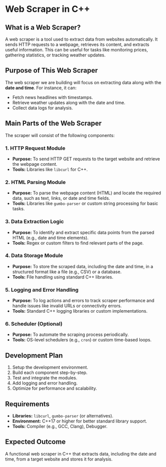 # Web Scraper in C++

## What is a Web Scraper?
A web scraper is a tool used to extract data from websites automatically. It sends HTTP requests to a webpage, retrieves its content, and extracts useful information. This can be useful for tasks like monitoring prices, gathering statistics, or tracking weather updates.

## Purpose of This Web Scraper
The web scraper we are building will focus on extracting data along with the **date and time**. For instance, it can:
- Fetch news headlines with timestamps.
- Retrieve weather updates along with the date and time.
- Collect data logs for analysis.

## Main Parts of the Web Scraper
The scraper will consist of the following components:

### 1. HTTP Request Module
- **Purpose:** To send HTTP GET requests to the target website and retrieve the webpage content.
- **Tools:** Libraries like `libcurl` for C++.

### 2. HTML Parsing Module
- **Purpose:** To parse the webpage content (HTML) and locate the required data, such as text, links, or date and time fields.
- **Tools:** Libraries like `gumbo-parser` or custom string processing for basic tasks.

### 3. Data Extraction Logic
- **Purpose:** To identify and extract specific data points from the parsed HTML (e.g., date and time elements).
- **Tools:** Regex or custom filters to find relevant parts of the page.

### 4. Data Storage Module
- **Purpose:** To store the scraped data, including the date and time, in a structured format like a file (e.g., CSV) or a database.
- **Tools:** File handling using standard C++ libraries.

### 5. Logging and Error Handling
- **Purpose:** To log actions and errors to track scraper performance and handle issues like invalid URLs or connectivity errors.
- **Tools:** Standard C++ logging libraries or custom implementations.

### 6. Scheduler (Optional)
- **Purpose:** To automate the scraping process periodically.
- **Tools:** OS-level schedulers (e.g., `cron`) or custom time-based loops.

## Development Plan
1. Setup the development environment.
2. Build each component step-by-step.
3. Test and integrate the modules.
4. Add logging and error handling.
5. Optimize for performance and scalability.

## Requirements
- **Libraries:** `libcurl`, `gumbo-parser` (or alternatives).
- **Environment:** C++17 or higher for better standard library support.
- **Tools:** Compiler (e.g., GCC, Clang), Debugger.

## Expected Outcome
A functional web scraper in C++ that extracts data, including the date and time, from a target website and stores it for analysis.

